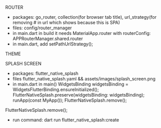 ROUTER
- packages: go_router, collection(for browser tab title), url_strategy(for removing # in url which shows because this is SPA)
- files: config/router_manager
- in main.dart in build it needs MaterialApp.router with routerConfig: APPRouterManager.shared.router
- in main.dart, add setPathUrlStrategy();

THEME

SPLASH SCREEN
- packages: flutter_native_splash
- files flutter_native_splash.yaml && assets/images/splash_screen.png
- in main.dart in main() 
  WidgetsBinding widgetsBinding = WidgetsFlutterBinding.ensureInitialized();
  FlutterNativeSplash.preserve(widgetsBinding: widgetsBinding);
  runApp(const MyApp());
  FlutterNativeSplash.remove();

FlutterNativeSplash.remove();
- run command: dart run flutter_native_splash:create
